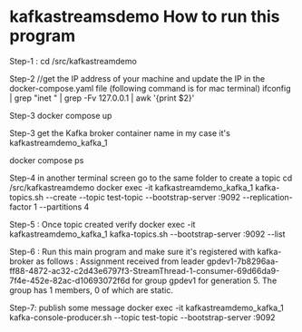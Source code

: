 # kafkastreamsdemo How to run this program 

 Step-1 : 
 cd /src/kafkastreamdemo

 Step-2 //get the IP address of your machine and update the IP in the docker-compose.yaml file (following command is for mac terminal)
 ifconfig | grep "inet " | grep -Fv 127.0.0.1 | awk '{print $2}'

 Step-3
 docker compose up

 Step-3 get the Kafka broker container name in my case it's kafkastreamdemo_kafka_1

   docker compose ps


 Step-4 in another terminal screen go to the same folder to create a topic
   cd /src/kafkastreamdemo
   docker exec -it kafkastreamdemo_kafka_1 kafka-topics.sh --create --topic test-topic --bootstrap-server <ipaddress>:9092 --replication-factor 1 --partitions 4

 Step-5 : Once topic created verify
    docker exec -it kafkastreamdemo_kafka_1 kafka-topics.sh --bootstrap-server <ipaddress>:9092 --list


Step-6 : Run this main program and make sure it's registered with kafka-broker as follows :
    Assignment received from leader gpdev1-7b8296aa-ff88-4872-ac32-c2d43e6797f3-StreamThread-1-consumer-69d66da9-7f4e-452e-82ac-d10693072f6d for group gpdev1 for generation 5. The group has 1 members, 0 of which are static.

Step-7: publish some message
    docker exec -it kafkastreamdemo_kafka_1 kafka-console-producer.sh --topic test-topic --bootstrap-server <ipaddress>:9092
 
